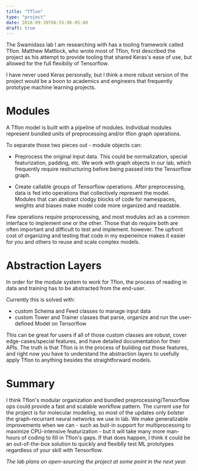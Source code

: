 ```yaml
---
title: "Tflon"
type: "project"
date: 2018-09-30T06:55:06-05:00
draft: true
---
```


The Swamidass lab I am researching with has a tooling framework called Tflon. Matthew Mattlock, who wrote most of Tflon, first described the project as his attempt to provide tooling that shared Keras's ease of use, but allowed for the full flexibiliy of Tensorflow.

I have never used Keras personally, but I think a more robust version of the project would be a boon to academics and engineers that frequently prototype machine learning projects.

# Modules
A Tflon model is built with a pipeline of modules. Individual modules represent bundled units of preprocessing and/or tflon graph operations.

To separate those two pieces out - module objects can:

+ Preprocess the original input data. This could be normalization, special featurization, padding, etc. We work with graph objects in our lab, which frequently require restructuring before being passed into the Tensorflow graph.

+ Create callable groups of Tensorflow operations. After preprocessing, data is fed into  operations that collectively represent the model. Modules that can abstract clodgy blocks of code for namespaces, weights and biases make model code more organized and readable.

Few operations require proprocessing, and most modules act as a common interface to implement one or the other. Those that do require both are often important and difficult to test and implement. however. The upfront cost of organizing and testing that code in my experieince makes it easier for you and others to reuse and scale complex models.

# Abstraction Layers
In order for the module system to work for Tflon, the process of reading in data and training has to be abstracted from the end-user.

Currently this is solved with:
+ custom Schema and Feed classes to manage input data
+ custom Tower and Trainer classes that parse, organize and run the user-defined Model on Tensorflow

This can be great for users if all of those custom classes are robust, cover edge-cases/special features, and have detailed documentation for their APIs. The truth is that Tflon is in the process of building out those features, and right now you have to understand the abstraction layers to usefully apply Tflon to anything besides the straightforward models.

# Summary
I think Tflon's modular organization and bundled preprocessing/Tensorflow ops could provide a fast and scalable workflow pattern. The current use for the project is for molecular modeling, so most of the updates only bolster the graph-recurrant neural networks we use in lab. We make generalizable improvements when we can - such as buit-in support for multiprocessing to maximize CPU-intensive featurization - but it will take many more man-hours of coding to fill in Tflon's gaps. If that does happen, I think it could be an out-of-the-box solution to quickly and flexiblly test ML prototypes regardless of your skill with Tensorflow.

*The lab plans on open-sourcing the project at some point in the next year.*